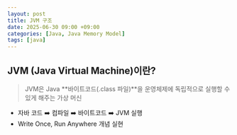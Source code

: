 ```yaml
---
layout: post
title: JVM 구조
date: 2025-06-30 09:00 +09:00
categories: [Java, Java Memory Model]
tags: [java]
---
```


## JVM (Java Virtual Machine)이란?

> JVM은 Java **바이트코드(.class 파일)**을 운영체제에 독립적으로 실행할 수 있게 해주는 가상 머신

- 자바 코드 ➡️ 컴파일 ➡️ 바이트코드 ➡️ JVM 실행
- Write Once, Run Anywhere 개념 실현

<br>
